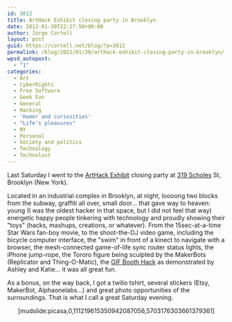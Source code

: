 ```yaml
---
id: 3812
title: ArtHack Exhibit closing party in Brooklyn
date: 2012-01-30T22:27:50+00:00
author: Jorge Cortell
layout: post
guid: https://cortell.net/blog/?p=3812
permalink: /blog/2012/01/30/arthack-exhibit-closing-party-in-brooklyn/
wpsd_autopost:
  - "1"
categories:
  - Art
  - CyberRights
  - Free Software
  - Geek Fun
  - General
  - Hacking
  - 'Humor and curiosities'
  - "Life's pleasures"
  - NY
  - Personal
  - Society and politics
  - Technology
  - Technolust
---
```

Last Saturday I went to the <a title="https://arthackday.net/319scholes/" href="https://arthackday.net/319scholes/" target="_blank">ArtHack Exhibit</a> closing party at <a title="https://319scholes.org/art-hack-day/" href="https://319scholes.org/art-hack-day/" target="_blank">319 Scholes</a> St, Brooklyn (New York).

Located in an industrial complex in Brooklyn, at night, loooong two blocks from the subway, graffiti all over, small door... that gave way to heaven: young (I was the oldest hacker in that space, but I did not feel that way) energetic happy people tinkering with technology and proudly showing their "toys" (hacks, mashups, creations, or whatever). From the 15sec-at-a-time Star Wars fan-boy movie, to the shoot-the-DJ video game, including the bicycle computer interface, the "swim" in front of a kinect to navigate with a browser, the mesh-connected game-of-life sync router status lights, the iPhone jump-rope, the Tororo figure being sculpted by the MakerBots (Replicator and Thing-O-Matic), the <a title="https://gif.ahprojects.com/" href="https://gif.ahprojects.com/" target="_blank">GIF Booth Hack</a> as demonstrated by Ashley and Katie... it was all great fun.

As a bonus, on the way back, I got a twilio tshirt, several stickers (Etsy, MakerBot, Alphaonelabs...) and great photo opportunities of the surroundings. That is what I call a great Saturday evening.

<p style="text-align: center">
  [mudslide:picasa,0,111219615350942087056,5703176303661379361]
</p>